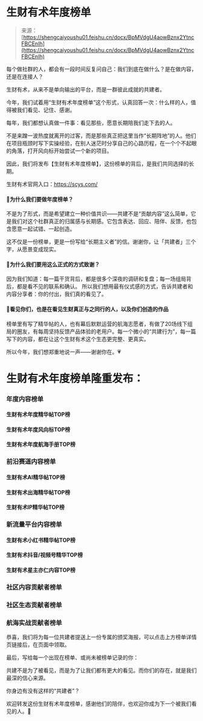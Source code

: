 # 生财有术年度榜单

> 来源：[https://shengcaiyoushu01.feishu.cn/docx/BpMVdgU4aowBznx2YtncFBCEnIh](https://shengcaiyoushu01.feishu.cn/docx/BpMVdgU4aowBznx2YtncFBCEnIh)

每个做社群的人，都会有一段时间反复问自己：我们到底在做什么？是在做内容，还是在连接人？

生财有术，从来不是单向输出的平台，而是一群彼此成就的共建者。

今年，我们试着用“生财有术年度榜单”这个形式，认真回答一次：什么样的人，值得被我们看见、记住、感谢。

每年，我们都想认真做一件事：看见那些，愿意长期陪我们走下去的人。

不是来蹭一波热度就离开的过客，而是那些真正把这里当作“长期阵地”的人。他们在项目瓶颈时写下实操经验，在别人迷茫时分享自己的心路历程，在一个个不起眼的角落，打开风向标开始尝试一个新的项目。

因此，我们将发布【生财有术年度榜单】，这份榜单的背后，是我们共同选择的长期。

生财有术官网入口：https://scys.com/

#### 👑为什么我们要做年度榜单？

不是为了形式，而是希望建立一种价值共识——共建不是“贡献内容”这么简单，它是我们对这个社群真正的归属感与长期感。它包含表达、回应、陪伴、反馈，也包含愿意一起试错、一起创造。

这不仅是一份榜单，更是一份写给“长期主义者”的信。谢谢你，让「共建者」三个字，从愿景变成现实。

#### 🌹为什么我们要用这么正式的方式致谢？

因为我们知道：每一篇干货背后，都是很多个深夜的调研和复盘；每一场组局背后，都是看不见的联系和确认。 所以我们想用最有仪式感的方式，告诉共建者和内容分享者：你的付出，我们真的看见了。

#### 👀看见你们，也是在看见生财真正与之同行的人，以及你们创造的作品

榜单里有写了精华帖的人，也有幕后默默运营的航海志愿者，有做了20场线下组局的圈友，有每周坚持反馈产品体验的老用户。每一个微小的“共建行为”，每一篇写下的内容，都在让这个生财有术这个生态更完整、更真实。

所以今年，我们想郑重地说一声——谢谢你在。💗

# 生财有术年度榜单隆重发布：

### 年度内容榜单

#### 生财有术年度精华帖TOP榜

#### 生财有术年度风向标TOP榜

#### 生财有术年度航海手册TOP榜

### 前沿赛道内容榜单

#### 生财有术AI精华帖TOP榜

#### 生财有术出海精华帖TOP榜

#### 生财有术IP精华帖TOP榜

### 新流量平台内容榜单

#### 生财有术小红书精华帖TOP榜

#### 生财有术抖音/视频号精华TOP榜

#### 生财有术星主亦仁内容TOP榜

### 社区内容贡献者榜单

### 社区生态贡献者榜单

### 航海实战贡献者榜单

恭喜，我们将为每一位共建者提送上一份专属的颁奖海报，可以点击上方榜单详情页链接后，在页面中领取。

最后，写给每一个出现在榜单、或尚未被榜单记录的你：

共建不是为了被看见，而是为了让我们都有更大的看见。而你们的存在，就是我们最深的信心来源。

你身边有没有这样的“共建者”？

欢迎转发这份生财有术年度榜单，感谢他们的陪伴，也欢迎你成为下一个被我们看见的人。👀